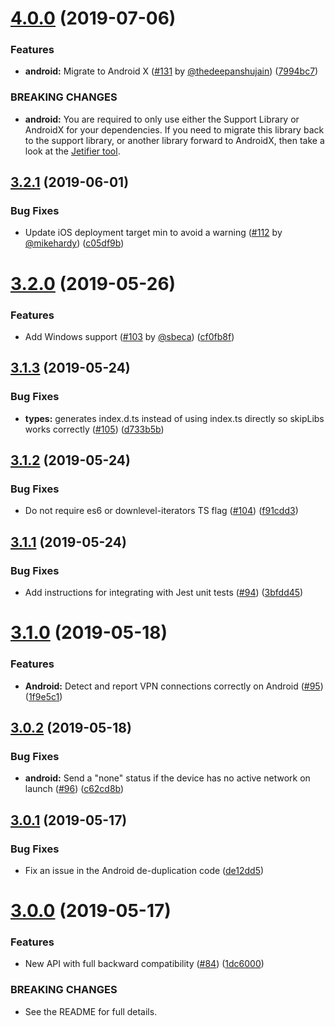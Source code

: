 # [4.0.0](https://github.com/react-native-community/react-native-netinfo/compare/v3.2.1...v4.0.0) (2019-07-06)


### Features

* **android:** Migrate to Android X ([#131](https://github.com/react-native-community/react-native-netinfo/issues/131) by [@thedeepanshujain](https://github.com/thedeepanshujain)) ([7994bc7](https://github.com/react-native-community/react-native-netinfo/commit/7994bc7))


### BREAKING CHANGES

* **android:** You are required to only use either the Support Library or AndroidX for your dependencies. If you need to migrate this library back to the support library, or another library forward to AndroidX, then take a look at the [Jetifier tool](https://github.com/mikehardy/jetifier).

## [3.2.1](https://github.com/react-native-community/react-native-netinfo/compare/v3.2.0...v3.2.1) (2019-06-01)


### Bug Fixes

* Update iOS deployment target min to avoid a warning ([#112](https://github.com/react-native-community/react-native-netinfo/issues/112) by [@mikehardy](https://github.com/mikehardy)) ([c05df9b](https://github.com/react-native-community/react-native-netinfo/commit/c05df9b))

# [3.2.0](https://github.com/react-native-community/react-native-netinfo/compare/v3.1.3...v3.2.0) (2019-05-26)


### Features

* Add Windows support ([#103](https://github.com/react-native-community/react-native-netinfo/issues/103) by [@sbeca](https://github.com/sbeca)) ([cf0fb8f](https://github.com/react-native-community/react-native-netinfo/commit/cf0fb8f))

## [3.1.3](https://github.com/react-native-community/react-native-netinfo/compare/v3.1.2...v3.1.3) (2019-05-24)


### Bug Fixes

* **types:** generates index.d.ts instead of using index.ts directly so skipLibs works correctly ([#105](https://github.com/react-native-community/react-native-netinfo/issues/105)) ([d733b5b](https://github.com/react-native-community/react-native-netinfo/commit/d733b5b))

## [3.1.2](https://github.com/react-native-community/react-native-netinfo/compare/v3.1.1...v3.1.2) (2019-05-24)


### Bug Fixes

* Do not require es6 or downlevel-iterators TS flag ([#104](https://github.com/react-native-community/react-native-netinfo/issues/104)) ([f91cdd3](https://github.com/react-native-community/react-native-netinfo/commit/f91cdd3))

## [3.1.1](https://github.com/react-native-community/react-native-netinfo/compare/v3.1.0...v3.1.1) (2019-05-24)


### Bug Fixes

* Add instructions for integrating with Jest unit tests ([#94](https://github.com/react-native-community/react-native-netinfo/issues/94)) ([3bfdd45](https://github.com/react-native-community/react-native-netinfo/commit/3bfdd45))

# [3.1.0](https://github.com/react-native-community/react-native-netinfo/compare/v3.0.2...v3.1.0) (2019-05-18)


### Features

* **Android:** Detect and report VPN connections correctly on Android ([#95](https://github.com/react-native-community/react-native-netinfo/issues/95)) ([1f9e5c1](https://github.com/react-native-community/react-native-netinfo/commit/1f9e5c1))

## [3.0.2](https://github.com/react-native-community/react-native-netinfo/compare/v3.0.1...v3.0.2) (2019-05-18)


### Bug Fixes

* **android:** Send a "none" status if the device has no active network on launch ([#96](https://github.com/react-native-community/react-native-netinfo/issues/96)) ([c62cd8b](https://github.com/react-native-community/react-native-netinfo/commit/c62cd8b))

## [3.0.1](https://github.com/react-native-community/react-native-netinfo/compare/v3.0.0...v3.0.1) (2019-05-17)


### Bug Fixes

* Fix an issue in the Android de-duplication code ([de12dd5](https://github.com/react-native-community/react-native-netinfo/commit/de12dd5))

# [3.0.0](https://github.com/react-native-community/react-native-netinfo/compare/v2.1.0...v3.0.0) (2019-05-17)


### Features

* New API with full backward compatibility ([#84](https://github.com/react-native-community/react-native-netinfo/issues/84)) ([1dc6000](https://github.com/react-native-community/react-native-netinfo/commit/1dc6000))


### BREAKING CHANGES

* See the README for full details.
